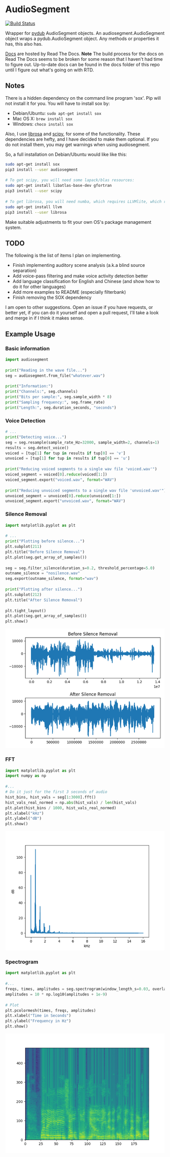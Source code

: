 # AudioSegment

[![Build Status](https://travis-ci.org/MaxStrange/AudioSegment.svg?branch=master)](https://travis-ci.org/MaxStrange/AudioSegment)

Wrapper for [pydub](https://github.com/jiaaro/pydub) AudioSegment objects. An audiosegment.AudioSegment object wraps
a pydub.AudioSegment object. Any methods or properties it has, this also has.

[Docs](http://audiosegment.readthedocs.io/en/latest/audiosegment.html) are hosted by Read The Docs.
**Note** The build process for the docs on Read The Docs seems to be broken for some reason that I haven't
had time to figure out. Up-to-date docs can be found in the docs folder of this repo until I figure out
what's going on with RTD.

## Notes

There is a hidden dependency on the command line program 'sox'. Pip will not install it for you.
You will have to install sox by:

- Debian/Ubuntu: `sudo apt-get install sox`
- Mac OS X: `brew install sox`
- Windows: `choco install sox`

Also, I use [librosa](https://github.com/librosa/librosa) and [scipy](https://www.scipy.org/), for some of the functionality.
These dependencies are hefty, and I have decided to make them optional. If you do not install them, you may get warnings
when using audiosegment.

So, a full installation on Debian/Ubuntu would like like this:

```bash
sudo apt-get install sox
pip3 install --user audiosegment

# To get scipy, you will need some lapack/blas resources:
sudo apt-get install libatlas-base-dev gfortran
pip3 install --user scipy

# To get librosa, you will need numba, which requires LLVMlite, which requires LLVM.
sudo apt-get install llvm
pip3 install --user librosa
```

Make suitable adjustments to fit your own OS's package management system.

## TODO

The following is the list of items I plan on implementing.

- Finish implementing auditory scene analysis (a.k.a blind source separation)
- Add voice-pass filtering and make voice activity detection better
- Add language classification for English and Chinese (and show how to do it for other languages)
- Add more examples to README (especially filterbank)
- Finish removing the SOX dependency

I am open to other suggestions. Open an issue if you have requests, or better yet, if you can do it yourself and open
a pull request, I'll take a look and merge in if I think it makes sense.

## Example Usage

### Basic information

```python
import audiosegment

print("Reading in the wave file...")
seg = audiosegment.from_file("whatever.wav")

print("Information:")
print("Channels:", seg.channels)
print("Bits per sample:", seg.sample_width * 8)
print("Sampling frequency:", seg.frame_rate)
print("Length:", seg.duration_seconds, "seconds")
```

### Voice Detection

```python
# ...
print("Detecting voice...")
seg = seg.resample(sample_rate_Hz=32000, sample_width=2, channels=1)
results = seg.detect_voice()
voiced = [tup[1] for tup in results if tup[0] == 'v']
unvoiced = [tup[1] for tup in results if tup[0] == 'u']

print("Reducing voiced segments to a single wav file 'voiced.wav'")
voiced_segment = voiced[0].reduce(voiced[1:])
voiced_segment.export("voiced.wav", format="WAV")

print("Reducing unvoiced segments to a single wav file 'unvoiced.wav'")
unvoiced_segment = unvoiced[0].reduce(unvoiced[1:])
unvoiced_segment.export("unvoiced.wav", format="WAV")
```

### Silence Removal

```python
import matplotlib.pyplot as plt

# ...
print("Plotting before silence...")
plt.subplot(211)
plt.title("Before Silence Removal")
plt.plot(seg.get_array_of_samples())

seg = seg.filter_silence(duration_s=0.2, threshold_percentage=5.0)
outname_silence = "nosilence.wav"
seg.export(outname_silence, format="wav")

print("Plotting after silence...")
plt.subplot(212)
plt.title("After Silence Removal")

plt.tight_layout()
plt.plot(seg.get_array_of_samples())
plt.show()
```

![alt text](docs/images/silencecompare.png "Silence Removal")

### FFT

```python
import matplotlib.pyplot as plt
import numpy as np

#...
# Do it just for the first 3 seconds of audio
hist_bins, hist_vals = seg[1:3000].fft()
hist_vals_real_normed = np.abs(hist_vals) / len(hist_vals)
plt.plot(hist_bins / 1000, hist_vals_real_normed)
plt.xlabel("kHz")
plt.ylabel("dB")
plt.show()
```

![alt text](docs/images/fft.png "FFT of Fur Elise")

### Spectrogram

```python
import matplotlib.pyplot as plt

#...
freqs, times, amplitudes = seg.spectrogram(window_length_s=0.03, overlap=0.5)
amplitudes = 10 * np.log10(amplitudes + 1e-9)

# Plot
plt.pcolormesh(times, freqs, amplitudes)
plt.xlabel("Time in Seconds")
plt.ylabel("Frequency in Hz")
plt.show()
```

![alt text](docs/images/spectrogram.png "Spectrogram of voice")
